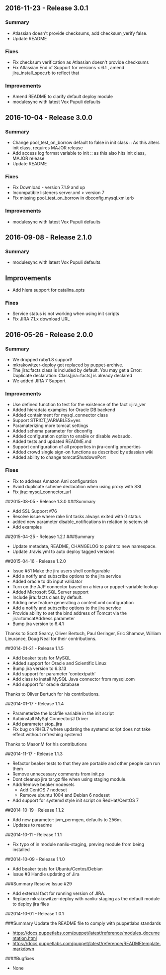 ## 2016-11-23 - Release 3.0.1
### Summary
- Atlassian doesn't provide checksums, add checksum_verify false.
- Update README

### Fixes
- Fix checksum verification as Atlassian doesn't provide checksums
- Fix Atlassian End of Support for versions < 6.1 , amend jira_install_spec.rb to reflect that

### Improvements
- Amend README to clarify default deploy module
- modulesync with latest Vox Pupuli defaults

## 2016-10-04 - Release 3.0.0
### Summary
- Change pool_test_on_borrow default to false in init class :: As this alters init class, requires MAJOR release
- Add access log format variable to init :: as this also hits init class, MAJOR release
- Update README

### Fixes
- Fix Download - version 7.1.9 and up
- Incompatible listeners server.xml > version 7
- Fix missing pool_test_on_borrow in dbconfig.mysql.xml.erb

### Improvements
- modulesync with latest Vox Pupuli defaults

## 2016-09-08 - Release 2.1.0
### Summary
- modulesync with latest Vox Pupuli defaults

## Improvements
- Add hiera support for catalina_opts

### Fixes
- Service status is not working when using init scripts
- Fix JIRA 7.1.x download URL

## 2016-05-26 - Release 2.0.0
### Summary
- We dropped ruby1.8 support!
- mkrakowitzer-deploy got replaced by puppet-archive.
- The jira::facts class is included by default. You may get a Error: Duplicate declaration: Class[jira::facts] is already declared
- We added JIRA 7 Support

### Improvements
- Use defined function to test for the existence of the fact ::jira_ver
- Added hieradata examples for Oracle DB backend
- Added containment for mysql_connector class
- Support STRICT_VARIABLES=yes
- Paramaterizing more tomcat settings
- Added schema parameter for dbconfig
- Added configuration option to enable or disable websudo.
- Added tests and updated README.md
- Support configuration of all properties in jira-config.properties
- Added crowd single sign-on functions as described by atlassian wiki
- Added ability to change tomcatShutdownPort

### Fixes
- Fix to address Amazon Ami configuration
- Avoid duplicate scheme declaration when using proxy with SSL
- Fix jira::mysql_connector_url


##2015-08-05 - Release 1.3.0
###Summary
- Add SSL Support #76
- Resolve issue where rake lint tasks always exited with 0 status
- added new parameter disable_notifications in relation to setenv.sh
- Add examples


##2015-04-25 - Release 1.2.1
###Summary
- Update metadata, README, CHANGELOG to point to new namespace.
- Update .travis.yml to auto deploy tagged versions


##2015-04-16 - Release 1.2.0
- Issue #51 Make the jira users shell configurable
- Add a notify and subscribe options to the jira service
- Added oracle to db input validator
- Turn on the AJP connector based on a hiera or puppet-variable lookup
- Added Microsoft SQL Server support
- Include jira::facts class by default.
- Adding new feature generating a content.xml configuration
- Add a notify and subscribe options to the jira service
- Provide ability to set the bind address of Tomcat via the jira::tomcatAddress parameter
- Bump jira version to 6.4.1

Thanks to Scott Searcy, Oliver Bertuch, Paul Geringer, Eric Shamow, William Lieurance, Doug Neal for their contributions.


##2014-01-21 - Release 1.1.5
- Add beaker tests for MySQL
- Added support for Oracle and Scientific Linux
- Bump jira version to 6.3.13
- Add support for parameter 'contextpath'
- Add class to install MySQL Java connector from mysql.com
- Add support for oracle database

Thanks to  Oliver Bertuch  for his contributions.


##2014-01-17 - Release 1.1.4
- Parameterize the lockfile variable in the init script
- Autoinstall MySql Connector/J Driver
- Add parameter stop_jira
- Fix bug on RHEL7 where updating the systemd script does not take effect without refreshing systemd

Thanks to MasonM for his contributions


##2014-11-17 - Release 1.1.3
- Refactor beaker tests to that they are portable and other people can run them
- Remove unnecessary comments from init.pp
- Dont cleanup jira tar.gz file when using staging module.
- Add/Remove beaker nodesets
  - Add CentOS 7 nodeset
  - Remove ubuntu 1004 and Debian 6 nodeset
- Add support for systemd style init script on RedHat/CentOS 7


##2014-10-19 - Release 1.1.2
- Add new parameter: jvm_permgen, defaults to 256m.
- Updates to readme


##2014-10-11 - Release 1.1.1
- Fix typo of in module nanliu-staging, preving module from being installed


##2014-10-09 - Release 1.1.0
- Add beaker tests for Ubuntu/Centos/Debian
- Issue #3 Handle updating of Jira

###Summary
Resolve Issue #29
- Add external fact for running version of JIRA.
- Replace mkrakowitzer-deploy with nanliu-staging as the default module to deploy jira files


##2014-10-01 - Release 1.0.1

###Summary
Update the README file to comply with puppetlabs standards
- https://docs.puppetlabs.com/puppet/latest/reference/modules_documentation.html
- https://docs.puppetlabs.com/puppet/latest/reference/READMEtemplate.markdown

####Bugfixes
- None
